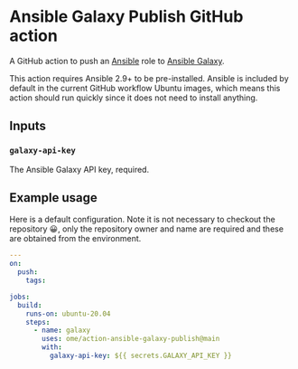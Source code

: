 # Ansible Galaxy Publish GitHub action

A GitHub action to push an [Ansible](https://www.ansible.com/) role to [Ansible Galaxy](https://galaxy.ansible.com/).

This action requires Ansible 2.9+ to be pre-installed.
Ansible is included by default in the current GitHub workflow Ubuntu images, which means this action should run quickly since it does not need to install anything.

## Inputs

### `galaxy-api-key`

The Ansible Galaxy API key, required.

## Example usage

Here is a default configuration.
Note it is not necessary to checkout the repository 😀, only the repository owner and name are required and these are obtained from the environment.

```yaml
---
on:
  push:
    tags:

jobs:
  build:
    runs-on: ubuntu-20.04
    steps:
      - name: galaxy
        uses: ome/action-ansible-galaxy-publish@main
        with:
          galaxy-api-key: ${{ secrets.GALAXY_API_KEY }}
```
